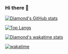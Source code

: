 ### Hi there 👋

[![Diamond's GitHub stats](https://github-readme-stats.vercel.app/api?username=diamondobama&show_icons=true&theme=radical)](https://github.com/diamondobama/github-readme-stats)

[![Top Langs](https://github-readme-stats.vercel.app/api/top-langs/?username=diamondobama&layout=compact)](https://github.com/diamondobama/github-readme-stats)

[![Diamond's wakatime stats](https://github-readme-stats.vercel.app/api/wakatime?username=diamondobama)](https://github.com/diamondobama/github-readme-stats)

[![wakatime](https://wakatime.com/badge/user/d119899d-1a83-4c4d-84bb-63d07b7519bb.svg)](https://wakatime.com/@d119899d-1a83-4c4d-84bb-63d07b7519bb)

<!--
**diamondobama/diamondobama** is a ✨ _special_ ✨ repository because its `README.md` (this file) appears on your GitHub profile.

Here are some ideas to get you started:

- 🔭 I’m currently working on ...
- 🌱 I’m currently learning ...
- 👯 I’m looking to collaborate on ...
- 🤔 I’m looking for help with ...
- 💬 Ask me about ...
- 📫 How to reach me: ...
- 😄 Pronouns: ...
- ⚡ Fun fact: ...
-->
